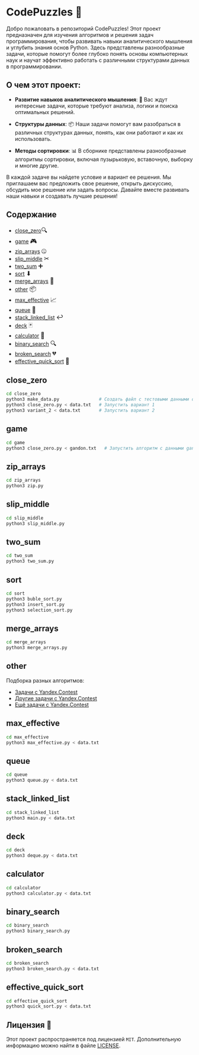 # CodePuzzles 🧩

Добро пожаловать в репозиторий CodePuzzles! Этот проект предназначен для изучения алгоритмов и решения задач
программирования, чтобы развивать навыки аналитического мышления и углубить знания основ Python. Здесь представлены
разнообразные задачи, которые помогут более глубоко понять основы компьютерных наук и научат эффективно работать с
различными структурами данных в программировании.

## О чем этот проект:

- **Развитие навыков аналитического мышления**: 🧠 Вас ждут интересные задачи, которые требуют анализа, логики и поиска
  оптимальных решений.

- **Структуры данных**: 📦 Наши задачи помогут вам разобраться в различных структурах данных, понять, как они работают и
  как их использовать.

- **Методы сортировки**: 📊 В сборнике представлены разнообразные алгоритмы сортировки, включая пузырьковую, вставочную,
  выборку и многие другие.

В каждой задаче вы найдете условие и вариант ее решения. Мы приглашаем вас предложить свое решение, открыть дискуссию,
обсудить мое решение или задать вопросы. Давайте вместе развивать наши навыки и создавать лучшие решения!

## Содержание

- [close_zero](#close_zero)<big>🔍</big>
- [game](#game)  <big>🎮</big>
- [zip_arrays](#zip_arrays)  <big>🤐</big>
- [slip_middle](#slip_middle)  <big>✂</big>
- [two_sum](#two_sum)  <big>➕</big>
- [sort](#sort)  <big>⬇</big>
- [merge_arrays](#merge_arrays)  <big>🔄</big>
- [other](#other)  <big>📦</big>
- [max_effective](#max_effective)  <big>📈</big>
- [queue](#queue)  <big>🔄</big>
- [stack_linked_list](#stack_linked_list)  <big>↩</big>
- [deck](#deck)  <big>🃏</big>
- [calculator](#calculator)  <big>🧮</big>
- [binary_search](#binary_search)  <big>🔍</big>
- [broken_search](#broken_search)  <big>💔</big>
- [effective_quick_sort](#effective_quick_sort)  <big>🚀</big>

## close_zero

```bash
cd close_zero
python3 make_data.py               # Создать файл с тестовыми данными data.txt
python3 close_zero.py < data.txt   # Запустить вариант 1
python3 variant_2 < data.txt       # Запустить вариант 2
```

## game

```bash
cd game
python3 close_zero.py < gandon.txt   # Запустить алгоритм с данными gandon.txt
```

## zip_arrays

```bash
cd zip_arrays
python3 zip.py
```

## slip_middle

```bash
cd slip_middle
python3 slip_middle.py
```

## two_sum

```bash
cd two_sum
python3 two_sum.py
```

## sort

```bash
cd sort
python3 buble_sort.py
python3 insert_sort.py
python3 selection_sort.py
```

## merge_arrays

```bash
cd merge_arrays
python3 merge_arrays.py
```

## other

Подборка разных алгоритмов:

- [Задачи с Yandex.Contest](https://contest.yandex.ru/contest/23389/problems/A/)
- [Другие задачи с Yandex.Contest](https://contest.yandex.ru/contest/23758/problems/A/)
- [Ещё задачи с Yandex.Contest](https://contest.yandex.ru/contest/24734/problems/A/)

## max_effective

```bash
cd max_effective
python3 max_effective.py < data.txt
```

## queue

```bash
cd queue
python3 queue.py < data.txt
```

## stack_linked_list

```bash
cd stack_linked_list
python3 main.py < data.txt
```

## deck

```bash
cd deck
python3 deque.py < data.txt
```

## calculator

```bash
cd calculator
python3 calculator.py < data.txt
```

## binary_search

```bash
cd binary_search
python3 binary_search.py
```

## broken_search

```bash
cd broken_search
python3 broken_search.py < data.txt
```

## effective_quick_sort

```bash
cd effective_quick_sort
python3 quick_sort.py < data.txt
```

## Лицензия 📜

Этот проект распространяется под лицензией `MIT`. Дополнительную информацию можно найти в
файле [LICENSE](https://github.com/kluevevga/CodePuzzles/blob/master/LICENSE).